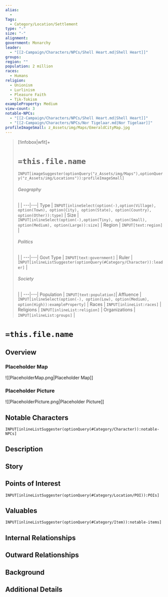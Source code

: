 ```yaml
---
alias:
  - 
Tags:
  - Category/Location/Settlement
type: "-"
size: "-"
alignment: 
government: Monarchy
leader:
  - "[[2-Campaign/Characters/NPCs/Shell Heart.md|Shell Heart]]"
groups: 
region: ""
population: 2 million
races:
  - Humans
religion:
  - Unionism
  - Lurlinism
  - Pleasure Faith
  - Tik-Tokism
exampleProperty: Medium
view-count: 3
notable-NPCs:
  - "[[2-Campaign/Characters/NPCs/Shell Heart.md|Shell Heart]]"
  - "[[2-Campaign/Characters/NPCs/Nor Tigelaar.md|Nor Tigelaar]]"
profileImageSmall: z_Assets/img/Maps/EmeraldCityMap.jpg
---
```




> [!infobox|wfit]+
> # `=this.file.name`
> `INPUT[imageSuggester(optionQuery("z_Assets/img/Maps"),optionQuery("z_Assets/img/Locations")):profileImageSmall]`
> ###### Geography
>  |   |
> ---|---|
> Type | `INPUT[inlineSelect(option(-),option(Village), option(Town), option(City), option(State), option(Country), option(Other)):type]` |
> Size | `INPUT[inlineSelect(option(-),option(Tiny), option(Small), option(Medium), option(Large)):size]` |
> Region | `INPUT[text:region]` |
> ###### Politics
>  |   |
> ---|---|
> Govt Type | `INPUT[text:government]` |
> Ruler | `INPUT[inlineListSuggester(optionQuery(#Category/Character)):leader]` |
> ###### Society
>  |   |
> ---|---|
> Population | `INPUT[text:population]`|
> Affluence | `INPUT[inlineSelect(option(-), option(Low), option(Medium), option(High)):exampleProperty]` |
> Races | `INPUT[inlineList:races]` |
> Religions | `INPUT[inlineList:religion]`  |
> Organizations | `INPUT[inlineList:groups]` |

# `=this.file.name`
## Overview

### Placeholder Map
![[PlaceholderMap.png|Placeholder Map]]

### Placeholder Picture
![[PlaceholderPicture.png|Placeholder Picture]]

## Notable Characters
`INPUT[inlineListSuggester(optionQuery(#Category/Character)):notable-NPCs]`

## Description

## Story

## Points of Interest
`INPUT[inlineListSuggester(optionQuery(#Category/Location/POI)):POIs]`

## Valuables
`INPUT[inlineListSuggester(optionQuery(#Category/Item)):notable-items]`

## Internal Relationships

## Outward Relationships

## Background

## Additional Details

